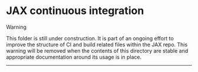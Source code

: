 # JAX continuous integration

> [!WARNING]
> This folder is still under construction. It is part of an ongoing
> effort to improve the structure of CI and build related files within the
> JAX repo. This warning will be removed when the contents of this
> directory are stable and appropriate documentation around its usage is in
> place.

********************************************************************************
